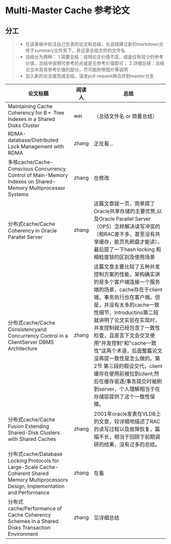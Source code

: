 # Multi-Master Cache 参考论文
## 分工
> + 在该表格中标注自己负责的论文和总结，长总结建立新的markdown文件于summary文件夹下，并记录总结文件的文件名
> + 总结分为两种：
    1.简要总结：说明论文价值不高，或是仅有较少的参考价值，总结中说明可参考的点或是无参考价值即可；
    2.详细总结：总结论文中具有参考价值的部分，尽可能附带图片等说明
> + 加入新的论文或完成总结，请发pull request再合并到master分支

|  论文标题   | 阅读人 | 总结 |
|  ----  | ----  | ----  |
|   Maintaining Cache Coherency for B +  Tree Indexes in a Shared Disks Cluster  | wei | （总结文件名 or 简要总结） |
|   RDMA-database/Distributed Lock Management with RDMA  | zhang | 正在看... |
|   多核cache/Cache-Conscious Concurrency Control of Main-Memory Indexes on Shared-Memory Multiprocessor Systems   |  zhang |  在修改  |
|   分布式cache/Cache Coherency in Oracle Parallel Server   | zhang  | 这篇文章就一页，简单提了Oracle共享存储的主要优势,以及Oracle Parallel Server（OPS）怎样解决读写冲突的（和RAC差不多，甚至没有共享缓存，脏页先刷盘才能读），最后提了一下hash locking 和 细粒度锁的区别及使用场景 |
|   分布式cache/Cache Consistencyand Concurrency Control in a ClientServer DBMS Architecture   | zhang  |  这篇文章主要比较了五种并发控制方案的性能，架构确实讲的是多个客户端连接一个服务端的场景，cache存在于client端，事务执行也在客户端。但是，并没有太多的cache一致性细节，Introductino第二段就讲明了论文实验在实现时，并发控制就已经包含了一致性检查，且直言下文会交叉使用"并发控制"和"cache一致性"这两个术语，后面整篇论文没再提一致性是怎么做的。第2节 第三段的假设交代，client缓存在使用前被拉到client,然后在缓存驱逐/事务提交时被刷到server，个人理解相当于在存储层提供了这个一致性保障。  |
|   分布式cache/Cache Fusion Extending Shared-Disk Clusters with Shared Caches   | zhang | 2001年oracle发表在VLDB上的文章，较详细地描述了RAC 的读写过程以及故障恢复，篇幅不长，相当于回顾下前期调研的结果，没有过多的总结。 |  
|   分布式cache/Database Locking Protocols for Large-Scale Cache-Coherent Shared Memory Multiprocessors Design, Implementation and Performance   | zhang | 在看 |
|   分布式cache/Performance of Cache Coherency Schemes in a Shared Disks Transaction Environment   | zhang | 见详细总结 |
